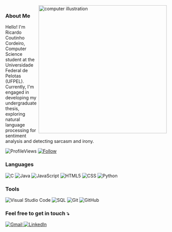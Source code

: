 <img src="https://user-images.githubusercontent.com/74038190/242390692-0b335028-1d3d-4ee5-b5b3-a373d499be7e.gif" alt="computer illustration" min-width="400px" max-width="400px" width="400px" align="right">

<p align="left"> 
  <h3>About Me</h3>
  Hello! I'm Ricardo Coutinho Cordeiro, Computer Science student at the Universidade Federal de Pelotas (UFPEL). Currently, I'm engaged in developing my undergraduate thesis, exploring natural language processing for sentiment analysis and detecting sarcasm and irony.
</p>
 
  ![ProfileViews](https://komarev.com/ghpvc/?username=RegretCode)
  [![Follow](https://img.shields.io/github/followers/RegretCode?label=Follow&style=social&color=black&logo=github)](https://github.com/RegretCode)

<p align="left">
  <h3>Languages</h3>
  
  ![C](https://img.shields.io/badge/-C-333333?style=flat&logo=C&logoColor=00599C)
  ![Java](https://img.shields.io/badge/-Java-333333?style=flat&logo=Java&logoColor=007396)
  ![JavaScript](https://img.shields.io/badge/-JavaScript-333333?style=flat&logo=javascript)
  ![HTML5](https://img.shields.io/badge/-HTML5-333333?style=flat&logo=HTML5)
  ![CSS](https://img.shields.io/badge/-CSS-333333?style=flat&logo=CSS3&logoColor=1572B6)
  ![Python](https://img.shields.io/badge/-Python-333333?style=flat&logo=python&logoColor=3776AB)
</p>

<p align="left">
  <h3>Tools</h3>
  
  ![Visual Studio Code](https://img.shields.io/badge/-Visual%20Studio%20Code-333333?style=flat&logo=visual-studio-code&logoColor=007ACC)
  ![SQL](https://img.shields.io/badge/-SQL-333333?style=flat&logo=sql&logoColor=4479A1)
  ![Git](https://img.shields.io/badge/-Git-333333?style=flat&logo=git&logoColor=F05032)
  ![GitHub](https://img.shields.io/badge/-GitHub-333333?style=flat&logo=github&logoColor=181717)
</p>

<p align="left">
  <h3>Feel free to get in touch ⤵️</h3> 
</p>

<a href="mailto:codeiro.ricardocoutinho@gmail.com" title="Gmail">
  <img src="https://img.shields.io/badge/-Gmail-FF0000?style=flat-square&labelColor=FF0000&logo=gmail&logoColor=white&link=mailto:codeiro.ricardocoutinho@gmail.com" alt="Gmail"/>
</a>

<a href="https://www.linkedin.com/in/ricardocoutinhocordeiro/" title="LinkedIn">
  <img src="https://img.shields.io/badge/-Linkedin-0e76a8?style=flat-square&logo=Linkedin&logoColor=white&link=https://www.linkedin.com/in/ricardocoutinhocordeiro/" alt="LinkedIn"/>
</a>
</p>
